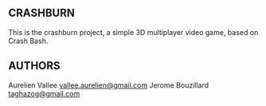 CRASHBURN
---------
This is the crashburn project, a simple 3D multiplayer video game, 
based on Crash Bash.

AUTHORS
-------
Aurelien Vallee <vallee.aurelien@gmail.com>
Jerome Bouzillard <taghazog@gmail.com>
